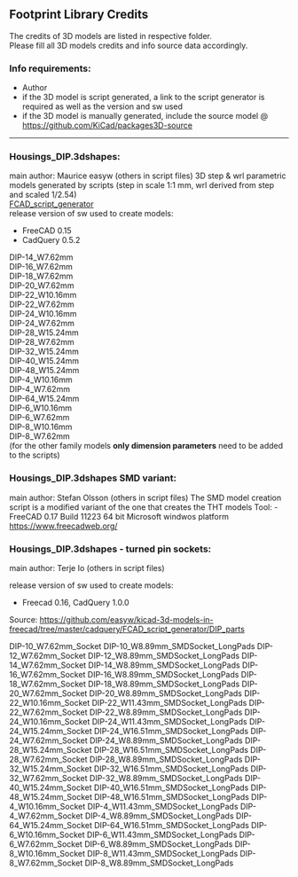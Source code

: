 ﻿## Footprint Library Credits

The credits of 3D models are listed in respective folder.  
Please fill all 3D models credits and info source data accordingly.  

### Info requirements:
- Author
- if the 3D model is script generated, a link to the script generator is required as well as the version and sw used
- if the 3D model is manually generated, include the source model @ https://github.com/KiCad/packages3D-source

<hr>  

### Housings_DIP.3dshapes:  
main author: Maurice easyw (others in script files) 
3D step & wrl parametric models generated by scripts (step in scale 1:1 mm, wrl derived from step and scaled 1/2.54)  
[FCAD_script_generator](https://github.com/easyw/kicad-3d-models-in-freecad/tree/master/cadquery/FCAD_script_generator)  
release version of sw used to create models:  
- FreeCAD 0.15  
- CadQuery 0.5.2  

DIP-14_W7.62mm  
DIP-16_W7.62mm  
DIP-18_W7.62mm  
DIP-20_W7.62mm  
DIP-22_W10.16mm  
DIP-22_W7.62mm  
DIP-24_W10.16mm  
DIP-24_W7.62mm  
DIP-28_W15.24mm  
DIP-28_W7.62mm  
DIP-32_W15.24mm  
DIP-40_W15.24mm  
DIP-48_W15.24mm  
DIP-4_W10.16mm  
DIP-4_W7.62mm  
DIP-64_W15.24mm  
DIP-6_W10.16mm  
DIP-6_W7.62mm  
DIP-8_W10.16mm  
DIP-8_W7.62mm  
(for the other family models **only dimension parameters** need to be added to the scripts)  

### Housings_DIP.3dshapes SMD variant:
main author: Stefan Olsson (others in script files) 
The SMD model creation script is a modified variant of the one that creates the THT models
Tool:	- FreeCAD 0.17 Build 11223 64 bit Microsoft windwos platform https://www.freecadweb.org/

### Housings_DIP.3dshapes - turned pin sockets:  

main author: Terje Io (others in script files)

release version of sw used to create models: 
- Freecad 0.16, CadQuery 1.0.0

Source:
https://github.com/easyw/kicad-3d-models-in-freecad/tree/master/cadquery/FCAD_script_generator/DIP_parts

DIP-10_W7.62mm_Socket
DIP-10_W8.89mm_SMDSocket_LongPads
DIP-12_W7.62mm_Socket
DIP-12_W8.89mm_SMDSocket_LongPads
DIP-14_W7.62mm_Socket
DIP-14_W8.89mm_SMDSocket_LongPads
DIP-16_W7.62mm_Socket
DIP-16_W8.89mm_SMDSocket_LongPads
DIP-18_W7.62mm_Socket
DIP-18_W8.89mm_SMDSocket_LongPads
DIP-20_W7.62mm_Socket
DIP-20_W8.89mm_SMDSocket_LongPads
DIP-22_W10.16mm_Socket
DIP-22_W11.43mm_SMDSocket_LongPads
DIP-22_W7.62mm_Socket
DIP-22_W8.89mm_SMDSocket_LongPads
DIP-24_W10.16mm_Socket
DIP-24_W11.43mm_SMDSocket_LongPads
DIP-24_W15.24mm_Socket
DIP-24_W16.51mm_SMDSocket_LongPads
DIP-24_W7.62mm_Socket
DIP-24_W8.89mm_SMDSocket_LongPads
DIP-28_W15.24mm_Socket
DIP-28_W16.51mm_SMDSocket_LongPads
DIP-28_W7.62mm_Socket
DIP-28_W8.89mm_SMDSocket_LongPads
DIP-32_W15.24mm_Socket
DIP-32_W16.51mm_SMDSocket_LongPads
DIP-32_W7.62mm_Socket
DIP-32_W8.89mm_SMDSocket_LongPads
DIP-40_W15.24mm_Socket
DIP-40_W16.51mm_SMDSocket_LongPads
DIP-48_W15.24mm_Socket
DIP-48_W16.51mm_SMDSocket_LongPads
DIP-4_W10.16mm_Socket
DIP-4_W11.43mm_SMDSocket_LongPads
DIP-4_W7.62mm_Socket
DIP-4_W8.89mm_SMDSocket_LongPads
DIP-64_W15.24mm_Socket
DIP-64_W16.51mm_SMDSocket_LongPads
DIP-6_W10.16mm_Socket
DIP-6_W11.43mm_SMDSocket_LongPads
DIP-6_W7.62mm_Socket
DIP-6_W8.89mm_SMDSocket_LongPads
DIP-8_W10.16mm_Socket
DIP-8_W11.43mm_SMDSocket_LongPads
DIP-8_W7.62mm_Socket
DIP-8_W8.89mm_SMDSocket_LongPads
